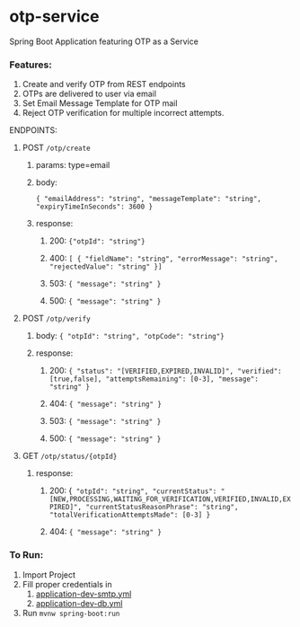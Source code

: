 # otp-service
Spring Boot Application featuring OTP as a Service
### Features:
1. Create and verify OTP from REST endpoints
2. OTPs are delivered to user via email
3. Set Email Message Template for OTP mail
4. Reject OTP verification for multiple incorrect attempts.

ENDPOINTS:
1. POST `/otp/create`
    1. params: type=email
    2. body:
       
       `{
       "emailAddress": "string",
       "messageTemplate": "string",
       "expiryTimeInSeconds": 3600
       }`
       
   3. response: 
      1. 200:  `{"otpId": "string"}`
      2. 400: `[
         {
         "fieldName": "string",
         "errorMessage": "string",
         "rejectedValue": "string"
         }]`
      3. 503: `{
         "message": "string"
         }`
         
      4. 500: `{
         "message": "string"
         }`
2. POST `/otp/verify`
   1. body: `{
      "otpId": "string",
      "otpCode": "string"}`
      
   2. response:
      1. 200: `{
         "status": "[VERIFIED,EXPIRED,INVALID]",
         "verified": [true,false],
         "attemptsRemaining": [0-3],
         "message": "string"
         }`
         
      2. 404: `{
         "message": "string"
         }`
         
      3. 503: `{
         "message": "string"
         }`
         
      4. 500: `{
         "message": "string"
         }`
         
3. GET `/otp/status/{otpId}`
   1. response:
      1. 200: {`
         "otpId": "string",
         "currentStatus": "[NEW,PROCESSING,WAITING_FOR_VERIFICATION,VERIFIED,INVALID,EXPIRED]",
         "currentStatusReasonPhrase": "string",
         "totalVerificationAttemptsMade": [0-3]
         }`
         
      2. 404: `{
         "message": "string"
         }`
         

### To Run:
1. Import Project
2. Fill proper credentials in
   1. [application-dev-smtp.yml](src/main/resources/application-dev-smtp.yml)
   2. [application-dev-db.yml](src/main/resources/application-dev-db.yml)
3. Run `mvnw spring-boot:run`
